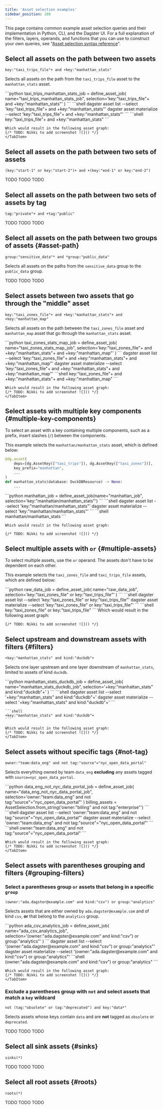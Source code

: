```yaml
---
title: 'Asset selection examples'
sidebar_position: 100
---
```


This page contains common example asset selection queries and their implementation in Python, CLI, and the Dagster UI. For a full explanation of the filters, layers, operands, and functions that you can use to construct your own queries, see "[Asset selection syntax reference](reference)".

## Select all assets on the path between two assets

```shell
key:"taxi_trips_file"+ and +key:"manhattan_stats"
```

Selects all assets on the path from the `taxi_trips_file` asset to the `manhattan_stats` asset.

<Tabs groupId="examples">
    <TabItem value="python" label="Python">
    ```python
    taxi_trips_manhattan_stats_job = define_asset_job(
        name="taxi_trips_manhattan_stats_job", selection='key:"taxi_trips_file"+ and +key:"manhattan_stats"'
    )
    ```
    </TabItem>
    <TabItem value="cli" label="CLI">
    ```shell
    dagster asset list --select 'key:"taxi_trips_file"+ and +key:"manhattan_stats"'
    dagster asset materialize --select 'key:"taxi_trips_file"+ and +key:"manhattan_stats"'
    ```
    </TabItem>
    <TabItem value="dagster-ui" label="Dagster UI">
    ```shell
    key:"taxi_trips_file"+ and +key:"manhattan_stats"
    ```

    Which would result in the following asset graph:
    {/* TODO: Nikki to add screenshot ![]() */}
    </TabItem>
</Tabs>

## Select all assets on the path between two sets of assets

```shell
(key:"start-1" or key:"start-2")+ and +(key:"end-1" or key:"end-2")
```

<Tabs groupId="examples">
    <TabItem value="python" label="Python">
        TODO
    </TabItem>
    <TabItem value="cli" label="CLI">
        TODO
    </TabItem>
    <TabItem value="dagster-ui" label="Dagster UI">
        TODO
    </TabItem>
</Tabs>

## Select all assets on the path between two sets of assets by tag

```shell
tag:"private"+ and +tag:"public"
```

<Tabs groupId="examples">
    <TabItem value="python" label="Python">
        TODO
    </TabItem>
    <TabItem value="cli" label="CLI">
        TODO
    </TabItem>
    <TabItem value="dagster-ui" label="Dagster UI">
        TODO
    </TabItem>
</Tabs>

## Select all assets on the path between two groups of assets \{#asset-path}

```shell
group:"sensitive_data"* and *group:"public_data"
```

Selects all assets on the paths from the `sensitive_data` group to the `public_data` group.

<Tabs groupId="examples">
    <TabItem value="python" label="Python">
        TODO
    </TabItem>
    <TabItem value="cli" label="CLI">
        TODO
    </TabItem>
    <TabItem value="dagster-ui" label="Dagster UI">
        TODO
    </TabItem>
</Tabs>

## Select assets between two assets that go through the "middle" asset

```shell
key:"taxi_zones_file"+ and +key:"manhattan_stats"+ and +key:"manhattan_map"
```

Selects all assets on the path between the `taxi_zones_file` asset and `manhattan_map` asset that go through the `manhattan_stats` asset.

<Tabs groupId="examples">
    <TabItem value="python" label="Python">
    ```python
    taxi_zones_stats_map_job = define_asset_job(
        name="taxi_zones_stats_map_job", selection='key:"taxi_zones_file"+ and +key:"manhattan_stats"+ and +key:"manhattan_map"'
    )
    ```
    </TabItem>
    <TabItem value="cli" label="CLI">
    dagster asset list --select 'key:"taxi_zones_file"+ and +key:"manhattan_stats"+ and +key:"manhattan_map"'
    dagster asset materialize --select 'key:"taxi_zones_file"+ and +key:"manhattan_stats"+ and +key:"manhattan_map"'
    </TabItem>
    <TabItem value="dagster-ui" label="Dagster UI">
    ```shell
    key:"taxi_zones_file"+ and +key:"manhattan_stats"+ and +key:"manhattan_map"
    ```

    Which would result in the following asset graph:
    {/* TODO: Nikki to add screenshot ![]() */}
    </TabItem>
</Tabs>

## Select assets with multiple key components \{#multiple-key-components}

To select an asset with a key containing multiple components, such as a prefix, insert slashes (`/`) between the components.

This example selects the `manhattan/manhattan_stats` asset, which is defined below:

```python
@dg.asset(
    deps=[dg.AssetKey(["taxi_trips"]), dg.AssetKey(["taxi_zones"])],
    key_prefix="manhattan",
    ...
)
def manhattan_stats(database: DuckDBResource) -> None:
    ...
```

<Tabs groupId="examples">
    <TabItem value="python" label="Python">
    ```python
    manhattan_job = define_asset_job(name="manhattan_job", selection='key:"manhattan/manhattan_stats"')
    ```
    </TabItem>
    <TabItem value="cli" label="CLI">
    ```shell
    dagster asset list --select 'key:"manhattan/manhattan_stats"'
    dagster asset materialize --select 'key:"manhattan/manhattan_stats"'
    ```
    </TabItem>
    <TabItem value="dagster-ui" label="Dagster UI">
    ```shell
    manhattan/manhattan_stats
    ```

    Which would result in the following asset graph:

    {/* TODO: Nikki to add screenshot ![]() */}

</TabItem>
</Tabs>

## Select multiple assets with `or` \{#multiple-assets}

To select multiple assets, use the `or` operand. The assets don't have to be dependent on each other.

This example selects the `taxi_zones_file` and `taxi_trips_file` assets, which are defined below:

<Tabs groupId="examples">
    <TabItem value="python" label="Python">
    ```python
    raw_data_job = define_asset_job(
        name="raw_data_job", selection='key:"taxi_zones_file" or key:"taxi_trips_file"'
    )
    ```
    </TabItem>
    <TabItem value="cli" label="CLI">
    ```shell
    dagster asset list --select 'key:"taxi_zones_file" or key:"taxi_trips_file"'
    dagster asset materialize --select 'key:"taxi_zones_file" or key:"taxi_trips_file"'
    ```
    </TabItem>
    <TabItem value="dagster-ui" label="Dagster UI">
    ```shell
    key:"taxi_zones_file" or key:"taxi_trips_file"
    ```
    Which would result in the following asset graph:

    {/* TODO: Nikki to add screenshot ![]() */}

</TabItem>
</Tabs>

## Select upstream and downstream assets with filters \{#filters}

```shell
+key:"manhattan_stats" and kind:"duckdb"+
```

Selects one layer upstream and one layer downstream of `manhattan_stats`, limited to assets of kind `duckdb`.

<Tabs groupId="examples">
    <TabItem value="python" label="Python">
    ```python
    manhattan_stats_duckdb_job = define_asset_job(
        name="manhattan_stats_duckdb_job", selection='+key:"manhattan_stats" and kind:"duckdb"+'
    )
   ```
    </TabItem>
    <TabItem value="cli" label="CLI">
    ```shell
    dagster asset list --select '+key:"manhattan_stats" and kind:"duckdb"+'
    dagster asset materialize --select '+key:"manhattan_stats" and kind:"duckdb"+'
    ```
    </TabItem>
    <TabItem value="dagster-ui" label="Dagster UI">

    ```shell
    +key:"manhattan_stats" and kind:"duckdb"+
    ```

    Which would result in the following asset graph:
    {/* TODO: Nikki to add screenshot ![]() */}
    </TabItem>
</Tabs>

## Select assets without specific tags \{#not-tag}

```shell
owner:"team:data_eng" and not tag:"source"="nyc_open_data_portal"
```

Selects everything owned by team `data_eng` **excluding** any assets tagged with `source=nyc_open_data_portal`.

<Tabs groupId="examples">
    <TabItem value="python" label="Python">
    ```python
    data_eng_not_nyc_data_portal_job = define_asset_job(
        name="data_eng_not_nyc_data_portal_job", selection='owner:"team:data_eng" and not tag:"source"="nyc_open_data_portal"'
    )
    billing_assets = AssetSelection.from_string('owner:"billing" and not tag:"enterprise"')
    ```
    </TabItem>
    <TabItem value="cli" label="CLI">
    ```shell
    dagster asset list --select 'owner:"team:data_eng" and not tag:"source"="nyc_open_data_portal"'
    dagster asset materialize --select 'owner:"team:data_eng" and not tag:"source"="nyc_open_data_portal"'
    ```
    </TabItem>
    <TabItem value="dagster-ui" label="Dagster UI">
    ```shell
    owner:"team:data_eng" and not tag:"source"="nyc_open_data_portal"
    ```

    Which would result in the following asset graph:
    {/* TODO: Nikki to add screenshot ![]() */}
    </TabItem>
</Tabs>

## Select assets with parentheses grouping and filters \{#grouping-filters}

### Select a parentheses group `or` assets that belong in a specific `group`

```shell
(owner:"ada.dagster@example.com" and kind:"csv") or group:"analytics"
```

Selects assets that are either owned by `ada.dagster@example.com` and of kind `csv`, **or** that belong to the `analytics` group.

<Tabs groupId="examples">
    <TabItem value="python" label="Python">
    ```python
    ada_csv_analytics_job = define_asset_job(
        name="ada_csv_analytics_job", selection='(owner:"ada.dagster@example.com" and kind:"csv") or group:"analytics"'
    )
    ```
    </TabItem>
    <TabItem value="cli" label="CLI">
    dagster asset list --select '(owner:"ada.dagster@example.com" and kind:"csv") or group:"analytics"'
    dagster asset materialize --select '(owner:"ada.dagster@example.com" and kind:"csv") or group:"analytics"'
    </TabItem>
    <TabItem value="dagster-ui" label="Dagster UI">
    ```shell
    (owner:"ada.dagster@example.com" and kind:"csv") or group:"analytics"
    ```

    Which would result in the following asset graph:
    {/* TODO: Nikki to add screenshot ![]() */}
    </TabItem>
</Tabs>

### Exclude a parentheses group with `not` and select assets that match a `key` wildcard

```shell
not (tag:"obsolete" or tag:"deprecated") and key:"data*"
```

Selects assets whose keys contain `data` and are **not** tagged as `obsolete` or `deprecated`.

<Tabs groupId="examples">
    <TabItem value="python" label="Python">
        TODO
    </TabItem>
    <TabItem value="cli" label="CLI">
        TODO
    </TabItem>
    <TabItem value="dagster-ui" label="Dagster UI">
        TODO
    </TabItem>
</Tabs>

## Select all sink assets \{#sinks}

```shell
sinks(*)
```

<Tabs groupId="examples">
    <TabItem value="python" label="Python">
        TODO
    </TabItem>
    <TabItem value="cli" label="CLI">
        TODO
    </TabItem>
    <TabItem value="dagster-ui" label="Dagster UI">
        TODO
    </TabItem>
</Tabs>

## Select all root assets \{#roots}

```shell
roots(*)
```

<Tabs groupId="examples">
    <TabItem value="python" label="Python">
        TODO
    </TabItem>
    <TabItem value="cli" label="CLI">
        TODO
    </TabItem>
    <TabItem value="dagster-ui" label="Dagster UI">
        TODO
    </TabItem>
</Tabs>